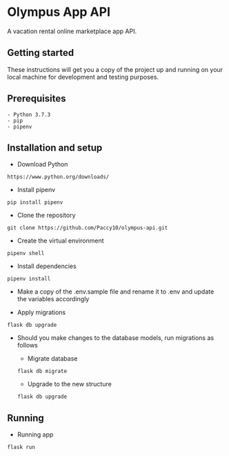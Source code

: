 # Olympus App API

A vacation rental online marketplace app API.

## Getting started

These instructions will get you a copy of the project up and running on your local machine for development and testing purposes.

## Prerequisites

```
- Python 3.7.3
- pip
- pipenv
```

## Installation and setup

- Download Python

```
https://www.python.org/downloads/
```

- Install pipenv

```
pip install pipenv
```

- Clone the repository

```
git clone https://github.com/Paccy10/olympus-api.git
```

- Create the virtual environment

```
pipenv shell
```

- Install dependencies

```
pipenv install
```

- Make a copy of the .env.sample file and rename it to .env and update the variables accordingly

- Apply migrations

```
flask db upgrade
```

- Should you make changes to the database models, run migrations as follows

  - Migrate database

  ```
  flask db migrate
  ```

  - Upgrade to the new structure

  ```
  flask db upgrade
  ```

## Running

- Running app

```
flask run
```
